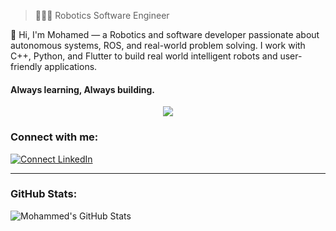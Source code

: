 > 👨🏻‍💻 Robotics Software Engineer
> 
👋 Hi, I'm Mohamed — a Robotics and software developer passionate about autonomous systems, ROS, and real-world problem solving. I work with C++, Python, and Flutter to build real world intelligent robots and user-friendly applications.

#### Always learning, Always building.


<p align="center">
  <a href="https://skillicons.dev">
    <img src="https://skillicons.dev/icons?i=git,github,ros,cpp,c,cmake" />
  </a>
</p>

### Connect with me:
[![Connect LinkedIn](https://img.shields.io/badge/LinkedIn-0077B5?style=for-the-badge&logo=linkedin&logoColor=white)](https://www.linkedin.com/in/mohamed-fathalla~1/)

---

### GitHub Stats:
<img align="center" alt="Mohammed's GitHub Stats" src="https://github-readme-stats.vercel.app/api?username=MohammedFathalla&show_icons=true&hide_border=true&title_color=1E90FF&icon_color=00BFFF&bg_color=0A0F2C&text_color=E0F0FF&border_color=1E90FF" />
